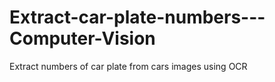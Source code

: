 # Extract-car-plate-numbers---Computer-Vision
Extract numbers of car plate from cars images using OCR
